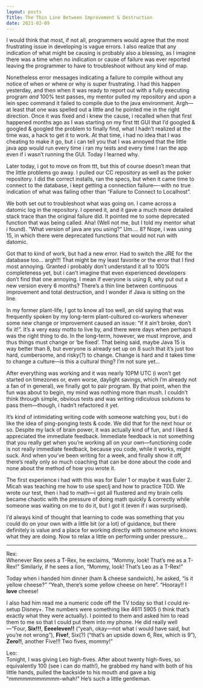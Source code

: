 ```yaml
---
layout: posts
Title: The Thin Line Between Improvement & Destruction
date: 2021-02-09
---
```


I would think that most, if not all, programmers would agree that the most frustrating issue in developing is vague errors.  I also realize that any indication of what might be causing is probably also a blessing, as I imagine there was a time when no indication or cause of failure was ever reported leaving the programmer to have to troubleshoot without any kind of map.

Nonetheless error messages indicating a failure to compile without any notice of when or where or why is super frustrating.  I had this happen yesterday, and then when it was ready to report out with a fully executing program *and* 100% test passes, my mentor pulled my repository and upon a lein spec command it failed to compile due to the java environment.  Argh—at least that one was spelled out a little and he pointed me in the right direction.  Once it was fixed and i knew the cause, i recalled when that first happened months ago as I was starting on my first ttt GUI that I’d googled & googled & googled the problem to finally find, what I hadn’t realized at the time was, a hack to get it to work.  At that time, i had no idea that I was cheating to make it go, but i can tell you that I was annoyed that the little java app would run every time i ran my tests and every time I ran the app even if i wasn’t running the GUI.  Today I learned why.

Later today, i got to move on from ttt, but this of course doesn’t mean that the little problems go away.  I pulled our CC repository as well as the poker repository.  I did the correct installs, ran the specs, but when it came time to connect to the database, i kept getting a connection failure—-with no true indication of what was failing other than “Failure to Connect to Localhost”.  

We both set out to troubleshoot what was going on.  I came across a datomic log in the repository.  I opened it, and it gave a much more detailed stack trace than the original failure did.  It pointed me to some deprecated function that was being called.  Aha!  (Well not me, but I told my mentor what i found).  “What version of java are you using?”  Um…. 8?  Nope, i was using 15, in which there were deprecated functions that would not run with datomic.  

Got that to kind of work, but had a new error.  Had to switch the JRE for the database too… argh!!!  That might be my least favorite or the error that I find most annoying.  Granted i probably don’t understand it all to 100% completeness yet, but i can’t imagine that even experienced developers don’t find that one annoying.  I mean if everyone is using 8, why put out a new version every 6 months?  There’s a thin line between continuous improvement and total destruction, and I wonder if Java is sitting on the line.

In my former plant-life, I got to know all too well, an old saying that was frequently spoken by my long-term plant-cultured co-workers whenever some new change or improvement caused an issue: “if it ain’t broke, don’t fix it!”.  It’s a very easy motto to live by, and there were days when perhaps it was the right thing to do.  In the long-term, however, we must improve, and thus things must change or ‘be fixed’.   That being said, maybe Java 15 is way better than 8, but everyone is already set up on 8 such that it’s just too hard, cumbersome, and risky(?) to change.  Change is hard and it takes time to change a culture—is this a cultural thing?  I’m not sure yet…    

After everything was working and it was nearly 10PM UTC (i won’t get started on timezones or, even worse, daylight savings, which I’m already not a fan of in general), we finally got to pair program.  By that point, when the fun was about to begin, my mind was nothing more than mush.  I couldn’t think through simple, obvious tests and was writing ridiculous solutions to pass them—though, i hadn’t refactored it yet.  

It’s kind of intimidating writing code with someone watching you, but i do like the idea of ping-ponging tests & code.  We did that for the next hour or so.  Despite my lack of brain power, it was actually kind of fun, and I liked & appreciated the immediate feedback.  Immediate feedback is not something that you really get when you’re working all on your own—functioning code is not really immediate feedback, because you code, while it works, might suck.  And when you’ve been writing for a week, and finally show it off, there’s really only so much coaching that can be done about the code and none about the method of how you wrote it.  

The first experience i had with this was for Euler 1 or maybe it was Euler 2.  Micah was teaching me how to use speclj and how to practice TDD.  We wrote our test, then i had to math—i got all flustered and my brain cells became chaotic with the pressure of doing math quickly & correctly while someone was waiting on me to do it, but I got it (even if i was surprised).  

I’d always kind of thought that learning to code was something that you could do on your own with a little bit (or a lot) of guidance, but there definitely is value and a place for working directly with someone who knows what they are doing.  Now to relax a little on performing under pressure...

***

Rex:  
Whenever Rex sees a T-Rex, he exclaims, “Mommy, look!  That’s me as a T-Rex!”  Similarly, if he sees a lion, “Mommy, look!  That’s Leo as a T-Rex!”

Today when i handed him dinner (ham & cheese sandwich), he asked, “is it yellow cheese?”  “Yeah, there’s some yellow cheese on here”.  “Hooray!!  I **love** cheese!

I also had him read me a numeric code off the TV today so that I could re-setup Disney+.  The numbers were something like 4611 5905 (i think that’s exactly what they were actually).  I pointed to them and asked him to read them to me so that I could put them into my phone.  He did really well—“Four, **Six!!!**, **Eeeeleven!!** (“yeah, okay—not what i would have said, but you’re not wrong”), **Five!**, Six(?) (“that’s an upside down 6, Rex, which is 9”), **Zero!!**, another Five!!!  Two fives, mommy!”

Leo:  
Tonight, I was giving Leo high-fives.  After about twenty high-fives, so equivalently 100 (see i can do math!), he grabbed my hand with both of his little hands, pulled the backside to his mouth and gave a big “mmmmmmmmmmm-whah!”  He’s such a little gentleman.  

